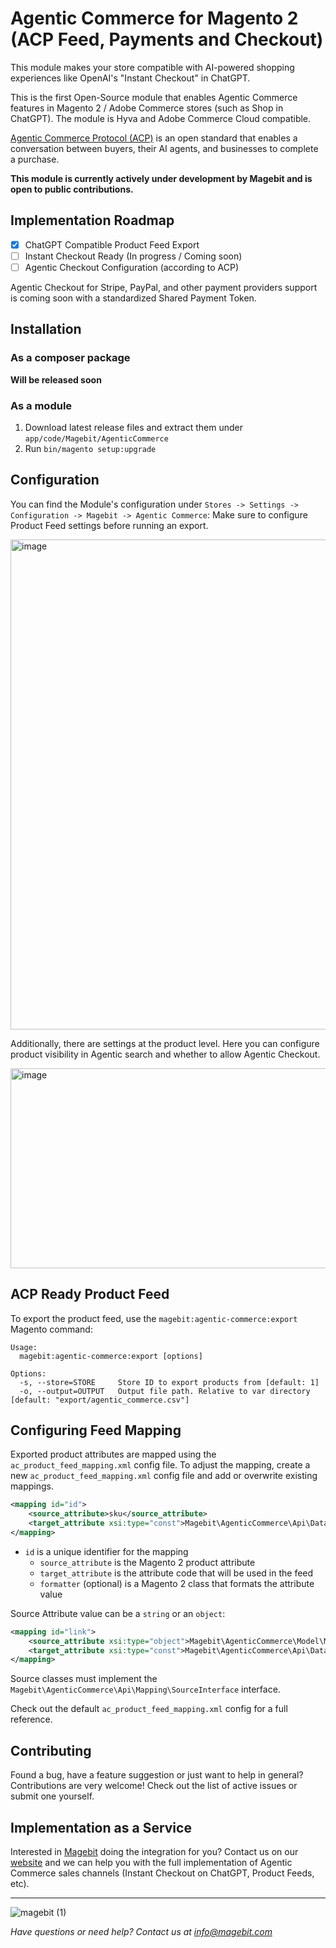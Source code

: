 # Agentic Commerce for Magento 2 (ACP Feed, Payments and Checkout)

This module makes your store compatible with AI-powered shopping experiences like OpenAI's "Instant Checkout" in ChatGPT.

This is the first Open-Source module that enables Agentic Commerce features in Magento 2 / Adobe Commerce stores (such as Shop in ChatGPT). The module is Hyva and Adobe Commerce Cloud compatible.

[Agentic Commerce Protocol (ACP)](https://www.agenticcommerce.dev/) is an open standard that enables a conversation between buyers, their AI agents, and businesses to complete a purchase.

**This module is currently actively under development by Magebit and is open to public contributions.**

## Implementation Roadmap

- [x] ChatGPT Compatible Product Feed Export
- [ ] Instant Checkout Ready (In progress / Coming soon)
- [ ] Agentic Checkout Configuration (according to ACP)

Agentic Checkout for Stripe, PayPal, and other payment providers support is coming soon with a standardized Shared Payment Token.

## Installation

### As a composer package

**Will be released soon**

### As a module

1. Download latest release files and extract them under `app/code/Magebit/AgenticCommerce`
2. Run `bin/magento setup:upgrade`

## Configuration

You can find the Module's configuration under `Stores -> Settings -> Configuration -> Magebit -> Agentic Commerce`:
Make sure to configure Product Feed settings before running an export.

<img width="1793" height="784" alt="image" src="https://github.com/user-attachments/assets/a1403a16-f944-42e2-8ea6-29289efe98b1" />

Additionally, there are settings at the product level. Here you can configure product visibility in Agentic search and whether to allow
Agentic Checkout.

<img width="1799" height="320" alt="image" src="https://github.com/user-attachments/assets/5cc8b68f-5ec2-40a4-b0ca-fd806ef38b2d" />


## ACP Ready Product Feed

To export the product feed, use the `magebit:agentic-commerce:export` Magento command:

```
Usage:
  magebit:agentic-commerce:export [options]

Options:
  -s, --store=STORE     Store ID to export products from [default: 1]
  -o, --output=OUTPUT   Output file path. Relative to var directory [default: "export/agentic_commerce.csv"]
```

## Configuring Feed Mapping

Exported product attributes are mapped using the `ac_product_feed_mapping.xml` config file. To adjust the mapping,
create a new `ac_product_feed_mapping.xml` config file and add or overwrite existing mappings.

```xml
<mapping id="id">
    <source_attribute>sku</source_attribute>
    <target_attribute xsi:type="const">Magebit\AgenticCommerce\Api\Data\Spec\ProductInterface::ID</target_attribute>
</mapping>
```

- `id` is a unique identifier for the mapping
    - `source_attribute` is the Magento 2 product attribute
    - `target_attribute` is the attribute code that will be used in the feed
    - `formatter` (optional) is a Magento 2 class that formats the attribute value

Source Attribute value can be a `string` or an `object`:

```xml
<mapping id="link">
    <source_attribute xsi:type="object">Magebit\AgenticCommerce\Model\Mapping\Source\Url</source_attribute>
    <target_attribute xsi:type="const">Magebit\AgenticCommerce\Api\Data\Spec\ProductInterface::LINK</target_attribute>
</mapping>
```

Source classes must implement the `Magebit\AgenticCommerce\Api\Mapping\SourceInterface` interface.

Check out the default `ac_product_feed_mapping.xml` config for a full reference.

## Contributing

Found a bug, have a feature suggestion or just want to help in general? Contributions are very welcome! Check out the list of active issues or submit one yourself.

## Implementation as a Service

Interested in [Magebit](https://magebit.com) doing the integration for you? Contact us on our [website](https://magebit.com/contact) and we can help you with the full implementation of Agentic Commerce sales channels (Instant Checkout on ChatGPT, Product Feeds, etc).

---
![magebit (1)](https://github.com/user-attachments/assets/cdc904ce-e839-40a0-a86f-792f7ab7961f)

*Have questions or need help? Contact us at info@magebit.com*
